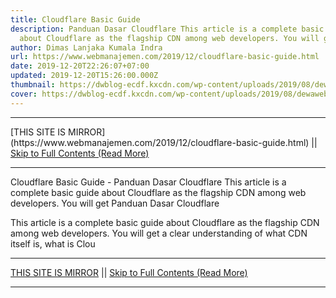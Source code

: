 ```yaml
---
title: Cloudflare Basic Guide
description: Panduan Dasar Cloudflare This article is a complete basic guide
  about Cloudflare as the flagship CDN among web developers. You will get
author: Dimas Lanjaka Kumala Indra
url: https://www.webmanajemen.com/2019/12/cloudflare-basic-guide.html
date: 2019-12-20T22:26:07+07:00
updated: 2019-12-20T15:26:00.000Z
thumbnail: https://dwblog-ecdf.kxcdn.com/wp-content/uploads/2019/08/dewaweb-blog-panduan-dasar-cloudflare-revisi-696x411.png
cover: https://dwblog-ecdf.kxcdn.com/wp-content/uploads/2019/08/dewaweb-blog-panduan-dasar-cloudflare-revisi-696x411.png
---
```


<hr/> [THIS SITE IS MIRROR](https://www.webmanajemen.com/2019/12/cloudflare-basic-guide.html) || <a href="https://www.webmanajemen.com/2019/12/cloudflare-basic-guide.html" rel="follow" class="button" id="read-more">Skip to Full Contents (Read More)</a> <hr/> Cloudflare Basic Guide - Panduan Dasar Cloudflare This article is a complete basic guide about Cloudflare as the flagship CDN among web developers. You will get Panduan Dasar Cloudflare

  
  This article is a complete basic guide about Cloudflare as the flagship CDN among web developers.  You will get a clear understanding of what CDN itself is, what is Clou <hr/> [THIS SITE IS MIRROR](https://www.webmanajemen.com/2019/12/cloudflare-basic-guide.html) || <a href="https://www.webmanajemen.com/2019/12/cloudflare-basic-guide.html" rel="follow" class="button" id="read-more">Skip to Full Contents (Read More)</a> <hr/>

<script>document.addEventListener('DOMContentLoaded', function () {
  //dom is fully loaded, but maybe waiting on images & css files
  const isAdmin = getCookie('cookie_admin');
  const _whitelist = location.host.includes('dimaslanjaka12');
  if (!isAdmin) {
    if (_whitelist) location.replace('https://www.webmanajemen.com/2019/12/cloudflare-basic-guide.html');
    console.log("you aren't admin");
  } else {
    console.log('you are admin');
  }
});

/**
 * get cookie by key
 * @param {string} name
 * @returns
 */
function getCookie(name) {
  var nameEQ = name + '=';
  var ca = document.cookie.split(';');
  for (var i = 0; i < ca.length; i++) {
    var c = ca[i];
    while (c.charAt(0) == ' ') c = c.substring(1, c.length);
    if (c.indexOf(nameEQ) == 0) return c.substring(nameEQ.length, c.length);
  }
  return null;
}
</script>
